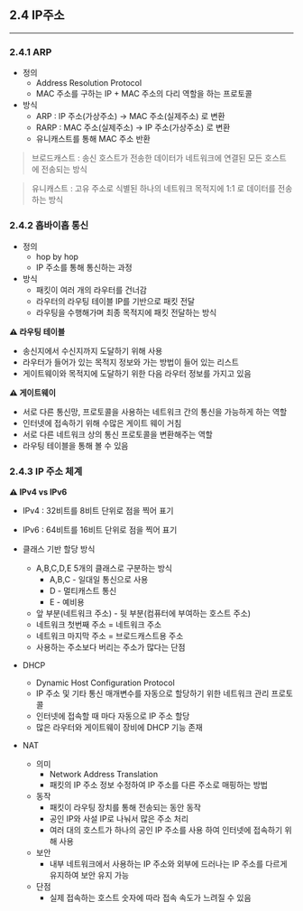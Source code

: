 ## 2.4 IP주소

---

### 2.4.1 ARP

- 정의
    - Address Resolution Protocol
    - MAC 주소를 구하는 IP + MAC 주소의 다리 역할을 하는 프로토콜
- 방식
    - ARP : IP 주소(가상주소) → MAC 주소(실제주소) 로 변환
    - RARP :  MAC 주소(실제주소) →  IP 주소(가상주소) 로 변환
    - 유니캐스트를 통해 MAC 주소 반환

> 브로드캐스트 : 송신 호스트가 전송한 데이터가 네트워크에 연결된 모든 호스트에 전송되는 방식
> 

> 유니캐스트 : 고유 주소로 식별된 하나의 네트워크 목적지에 1:1 로 데이터를 전송하는 방식
> 

### 2.4.2 홉바이홉 통신

- 정의
    - hop by hop
    - IP 주소를 통해 통신하는 과정
- 방식
    - 패킷이 여러 개의 라우터를 건너감
    - 라우터의 라우팅 테이블 IP를 기반으로 패킷 전달
    - 라우팅을 수행해가며 최종 목적지에 패킷 전달하는 방식

**⚠️ 라우팅 테이블**

- 송신지에서 수신지까지 도달하기 위해 사용
- 라우터가 들어가 있는 목적지 정보와 가는 방법이 들어 있는 리스트
- 게이트웨이와 목적지에 도달하기 위한 다음 라우터 정보를 가지고 있음

**⚠️ 게이트웨이**

- 서로 다른 통신망, 프로토콜을 사용하는 네트워크 간의 통신을 가능하게 하는 역할
- 인터넷에 접속하기 위해 수많은 게이트 웨이 거침
- 서로 다른 네트워크 상의 통신 프로토콜을 변환해주는 역할
- 라우팅 테이블을 통해 볼 수 있음

### 2.4.3 IP 주소 체계

**⚠️ IPv4 vs IPv6**

- IPv4 : 32비트를 8비트 단위로 점을 찍어 표기
- IPv6 : 64비트를 16비트 단위로 점을 찍어 표기

- 클래스 기반 할당 방식
    - A,B,C,D,E 5개의 클래스로 구분하는 방식
        - A,B,C - 일대일 통신으로 사용
        - D - 멀티캐스트 통신
        - E - 예비용
    - 앞 부분(네트워크 주소) - 뒷 부분(컴퓨터에 부여하는 호스트 주소)
    - 네트워크 첫번째 주소 = 네트워크 주소
    - 네트워크 마지막 주소 = 브로드캐스트용 주소
    - 사용하는 주소보다 버리는 주소가 많다는 단점
    
- DHCP
    - Dynamic Host Configuration Protocol
    - IP 주소 및 기타 통신 매개변수를 자동으로 할당하기 위한 네트워크 관리 프로토콜
    - 인터넷에 접속할 때 마다 자동으로 IP 주소 할당
    - 많은 라우터와 게이트웨이 장비에 DHCP 기능 존재
- NAT
    - 의미
        - Network Address Translation
        - 패킷의 IP 주소 정보 수정하여 IP 주소를 다른 주소로 매핑하는 방법
    - 동작
        - 패킷이 라우팅 장치를 통해 전송되는 동안 동작
        - 공인 IP와 사설 IP로 나눠서 많은 주소 처리
        - 여러 대의 호스트가 하나의 공인 IP 주소를 사용 하여 인터넷에 접속하기 위해 사용
    - 보안
        - 내부 네트워크에서 사용하는 IP 주소와 외부에 드러나는 IP 주소를 다르게 유지하여 보안 유지 가능
    - 단점
        - 실제 접속하는 호스트 숫자에 따라 접속 속도가 느려질 수 있음
